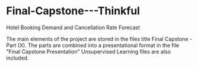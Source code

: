 # Final-Capstone---Thinkful
Hotel Booking Demand and Cancellation Rate Forecast

The main elements of the project are stored in the files title Final Capstone - Part (X). 
The parts are combined into a presentational format in the file "Final Capstone Presentation"
Unsupervised Learning files are also included.
